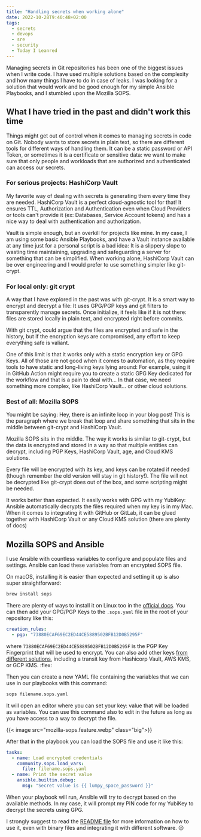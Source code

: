```yaml
---
title: "Handling secrets when working alone"
date: 2022-10-28T9:40:48+02:00
tags:
  - secrets
  - devops
  - sre
  - security
  - Today I Leanred
---
```

Managing secrets in Git repositories has been one of the biggest issues when
I write code. I have used multiple solutions based on the complexity and how 
many things I have to do in case of leaks. I was looking for a solution that 
would work and be good enough for my simple Ansible Playbooks, and I stumbled
upon the Mozilla SOPS.

<!--more-->

## What I have tried in the past and didn't work this time 

Things might get out of control when it comes to managing secrets in code on
Git. Nobody wants to store secrets in plain text, so there are different tools 
for different ways of handling them. It can be a static password or API Token, 
or sometimes it is a certificate or sensitive data: we want to make sure that 
only people and workloads that are authorized and authenticated can access our 
secrets.

### For serious projects: HashiCorp Vault

My favorite way of dealing with secrets is generating them every time they are 
needed. HashiCorp Vault is a perfect cloud-agnostic tool for that! It ensures 
TTL, Authorization and Authentication even when Cloud Providers or tools can't 
provide it (ex: Databases, Service Account tokens) and has a nice way to deal 
with authentication and authorization.

Vault is simple enough, but an overkill for projects like mine. In my case, I 
am using some basic  Ansible Playbooks, and have a Vault instance available at 
any time just for a personal script is a bad idea: It is a slippery slope to 
wasting time maintaining, upgrading and safeguarding a server for something 
that can be simplified. When working alone, HashiCorp  Vault can be over 
engineering and I would prefer to use something simpler like git-crypt.

### For local only: git crypt
A way that I have explored in the past was with git-crypt. It is a smart way to
encrypt and decrypt a file: It uses GPG/PGP keys and git filters to 
transparently manage secrets. Once initialize, it feels like if it is not 
there: files are stored locally in plain text, and encrypted right before 
commits.

With git crypt, could argue that the files are encrypted and safe in the 
history, but if the encryption keys are compromised, any effort to keep 
everything safe is valiant. 

One of this limit is that it works only with a static encryption key or GPG 
Keys. All of those are not good when it comes to automation, as they require 
tools to have static and long-living keys lying around: For example, using it in
GitHub Action might require you to create a static GPG Key dedicated for the 
workflow and that is a pain to deal with… In that case, we need something more 
complex, like HashiCorp Vault… or other cloud solutions.

### Best of all: Mozilla SOPS
You might be saying: Hey, there is an infinite loop in your blog post! This is 
the paragraph where we break that loop and share something that sits in the 
middle between git-crypt and HashiCorp Vault.

Mozilla SOPS sits in the middle. The way it works is similar to git-crypt, but 
the data is encrypted and stored in a way so that multiple entities can decrypt, 
including PGP Keys, HashiCorp Vault, age, and Cloud KMS solutions.

Every file will be encrypted with its key, and keys can be rotated if needed 
(though remember the old version will stay in git history!). The file will not 
be decrypted like git-crypt does out of the box, and some scripting might be 
needed.

It works better than expected. It easily works with GPG with my YubiKey: 
Ansible automatically decrypts the files required when my key is in my Mac. 
When it comes to integrating it with GitHub or GitLab, it can be glued together 
with HashiCorp Vault or any Cloud KMS solution (there are plenty of docs)

## Mozilla SOPS and Ansible
I use Ansible with countless variables to configure and populate files and 
settings. Ansible can load these variables from an encrypted SOPS file.

On macOS, installing it is easier than expected and setting it up is also super 
straightforward:

```bash
brew install sops
```

There are plenty of ways to install it on Linux too in the 
[official docs](https://github.com/mozilla/sops#download). You can then add 
your GPG/PGP Keys to the `.sops.yaml` file in the root of your repository like 
this:

```yaml
creation_rules:
  - pgp: "73880ECAF69EC2ED44CE5889502BFB12D0B5295F"
````

where `73880ECAF69EC2ED44CE5889502BFB12D0B5295F` is the PGP Key Fingerprint that
will be used to encrypt. You can also add other keys 
[from different solutions](https://github.com/mozilla/sops#using-sops-yaml-conf-to-select-kms-pgp-for-new-files),
including a transit key from Hashicorp Vault, AWS KMS, or GCP KMS. :flex:

Then you can create a new YAML file containing the variables that we can use in 
our playbooks with this command:

```bash
sops filename.sops.yaml
```

It will open an editor where you can set your key: value that will be loaded as 
variables. You can use this command also to edit in the future as long as you
have access to a way to decrypt the file.

{{< image src="mozilla-sops.feature.webp" class="big">}}

After that in the playbook you can load the SOPS file and use it like this:

```yaml
tasks:
  - name: Load encrypted credentials
    community.sops.load_vars:
      file: filename.sops.yaml
  - name: Print the secret value
    ansible.builtin.debug:
      msg: "Secret value is {{ lumpy_space_password }}"
```

When your playbook will run, Ansible will try to decrypt based on the available 
methods. In my case, it will prompt my PIN code for my YubiKey to decrypt the 
secrets using GPG.

I strongly suggest to read the 
[README file](https://github.com/mozilla/sops#readme) 
for more information on how to use it, even with binary files and integrating 
it with different software. :wink:
